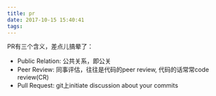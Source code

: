 ```yaml
---
title: pr
date: 2017-10-15 15:40:41
tags:
---
```


PR有三个含义，差点儿搞晕了：
* Public Relation: 公共关系，即公关
* Peer Review: 同事评估，往往是代码的peer review, 代码的话常常code review(CR)
* Pull Request: git上initiate discussion about your commits